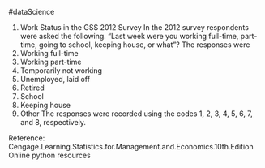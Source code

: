 #dataScience

1. Work Status in the GSS 2012 Survey
In the 2012 survey respondents were asked the following.
“Last week were you working full-time, part-time, going to school, keeping house,
or what”? The responses were
1. Working full-time
2. Working part-time
3. Temporarily not working
4. Unemployed, laid off
5. Retired
6. School
7. Keeping house
8. Other
The responses were recorded using the codes 1, 2, 3, 4, 5, 6, 7, and 8, respectively.




Reference: 
Cengage.Learning.Statistics.for.Management.and.Economics.10th.Edition
Online python resources
